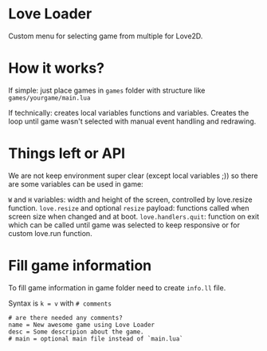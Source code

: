 # Love Loader

Custom menu for selecting game from multiple for Love2D.

# How it works?

If simple: just place games in `games` folder with structure like `games/yourgame/main.lua`

If technically: creates local variables functions and variables.
Creates the loop until game wasn't selected with manual event handling and redrawing.

# Things left or API

We are not keep environment super clear (except local variables ;))
so there are some variables can be used in game:

`W` and `H` variables: width and height of the screen, controlled by love.resize function.
`love.resize` and optional `resize` payload: functions called when screen size when changed and at boot.
`love.handlers.quit`: function on exit which can be called until game was selected to keep responsive or for custom love.run function.

# Fill game information

To fill game information in game folder need to create `info.ll` file.

Syntax is `k = v` with `# comments`

```
# are there needed any comments?
name = New awesome game using Love Loader
desc = Some descripion about the game.
# main = optional main file instead of `main.lua`
```
